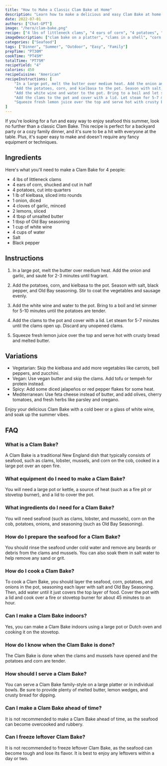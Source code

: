 ```yaml
---
title: "How to Make a Classic Clam Bake at Home"
description: "Learn how to make a delicious and easy Clam Bake at home with this step-by-step recipe guide. Perfect for a summer backyard party or a cozy family dinner."
date: 2022-07-01
authors: ["Chat-GPT"]
image: "/hero/clam-bake.png"
recipe: ["4 lbs of littleneck clams", "4 ears of corn", "4 potatoes", "1 lb of kielbasa", "1 onion", "4 cloves of garlic", "2 lemons", "4 tbsp of unsalted butter", "1 tbsp of Old Bay seasoning", "1 cup of white wine", "4 cups of water", "Salt", "Black pepper"]
imageDescription: ["clam bake on a platter", "clams in a shell", "corn on the cob", "kielbasa sausage"] 
categories: ["Seafood"]
tags: ["Dinner", "Summer", "Outdoor", "Easy", "Family"]
prepTime: "PT30M"
cookTime: "PT45M"
totalTime: "PT75M"
recipeYield: "4"
calories: 450
recipeCuisine: "American"
recipeInstructions: [
    "In a large pot, melt the butter over medium heat. Add the onion and garlic, and sauté for 2-3 minutes until fragrant.",
    "Add the potatoes, corn, and kielbasa to the pot. Season with salt, black pepper, and Old Bay seasoning. Stir to coat the vegetables and sausage evenly.",
    "Add the white wine and water to the pot. Bring to a boil and let simmer for 5-10 minutes until the potatoes are tender.",
    "Add the clams to the pot and cover with a lid. Let steam for 5-7 minutes until the clams open up. Discard any unopened clams.",
    "Squeeze fresh lemon juice over the top and serve hot with crusty bread and melted butter."
]
---
```


If you're looking for a fun and easy way to enjoy seafood this summer, look no further than a classic Clam Bake. This recipe is perfect for a backyard party or a cozy family dinner, and it's sure to be a hit with everyone at the table. Plus, it's super easy to make and doesn't require any fancy equipment or techniques.

## Ingredients

Here's what you'll need to make a Clam Bake for 4 people:

- 4 lbs of littleneck clams
- 4 ears of corn, shucked and cut in half
- 4 potatoes, cut into quarters
- 1 lb of kielbasa, sliced into rounds
- 1 onion, diced
- 4 cloves of garlic, minced
- 2 lemons, sliced
- 4 tbsp of unsalted butter
- 1 tbsp of Old Bay seasoning
- 1 cup of white wine
- 4 cups of water
- Salt
- Black pepper

## Instructions

1. In a large pot, melt the butter over medium heat. Add the onion and garlic, and sauté for 2-3 minutes until fragrant.

2. Add the potatoes, corn, and kielbasa to the pot. Season with salt, black pepper, and Old Bay seasoning. Stir to coat the vegetables and sausage evenly.

3. Add the white wine and water to the pot. Bring to a boil and let simmer for 5-10 minutes until the potatoes are tender.

4. Add the clams to the pot and cover with a lid. Let steam for 5-7 minutes until the clams open up. Discard any unopened clams.

5. Squeeze fresh lemon juice over the top and serve hot with crusty bread and melted butter.

## Variations

- Vegetarian: Skip the kielbasa and add more vegetables like carrots, bell peppers, and zucchini.
- Vegan: Use vegan butter and skip the clams. Add tofu or tempeh for protein instead.
- Spicy: Add some diced jalapeños or red pepper flakes for some heat.
- Mediterranean: Use feta cheese instead of butter, and add olives, cherry tomatoes, and fresh herbs like parsley and oregano.

Enjoy your delicious Clam Bake with a cold beer or a glass of white wine, and soak up the summer vibes.

## FAQ

### What is a Clam Bake?

A Clam Bake is a traditional New England dish that typically consists of seafood, such as clams, lobster, mussels, and corn on the cob, cooked in a large pot over an open fire.

### What equipment do I need to make a Clam Bake?

You will need a large pot or kettle, a source of heat (such as a fire pit or stovetop burner), and a lid to cover the pot.

### What ingredients do I need for a Clam Bake?

You will need seafood (such as clams, lobster, and mussels), corn on the cob, potatoes, onions, and seasoning (such as Old Bay Seasoning).

### How do I prepare the seafood for a Clam Bake?

You should rinse the seafood under cold water and remove any beards or debris from the clams and mussels. You can also soak them in salt water to help remove any sand or grit.

### How do I cook a Clam Bake?

To cook a Clam Bake, you should layer the seafood, corn, potatoes, and onions in the pot, seasoning each layer with salt and Old Bay Seasoning. Then, add water until it just covers the top layer of food. Cover the pot with a lid and cook over a fire or stovetop burner for about 45 minutes to an hour.

### Can I make a Clam Bake indoors?

Yes, you can make a Clam Bake indoors using a large pot or Dutch oven and cooking it on the stovetop.

### How do I know when the Clam Bake is done?

The Clam Bake is done when the clams and mussels have opened and the potatoes and corn are tender.

### How should I serve a Clam Bake?

You can serve a Clam Bake family-style on a large platter or in individual bowls. Be sure to provide plenty of melted butter, lemon wedges, and crusty bread for dipping.

### Can I make a Clam Bake ahead of time?

It is not recommended to make a Clam Bake ahead of time, as the seafood can become overcooked and rubbery.

### Can I freeze leftover Clam Bake?

It is not recommended to freeze leftover Clam Bake, as the seafood can become tough and lose its flavor. It is best to enjoy any leftovers within a day or two.